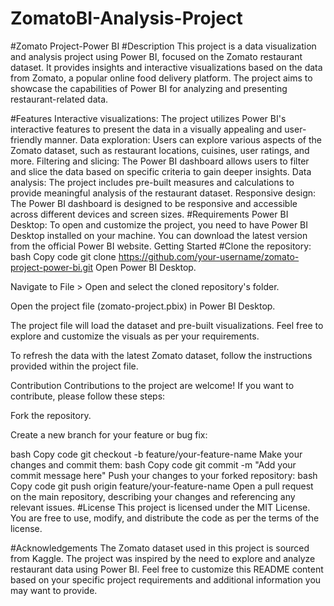 # ZomatoBI-Analysis-Project
#Zomato Project-Power BI
#Description
This project is a data visualization and analysis project using Power BI, focused on the Zomato restaurant dataset. It provides insights and interactive visualizations based on the data from Zomato, a popular online food delivery platform. The project aims to showcase the capabilities of Power BI for analyzing and presenting restaurant-related data.

#Features
Interactive visualizations: The project utilizes Power BI's interactive features to present the data in a visually appealing and user-friendly manner.
Data exploration: Users can explore various aspects of the Zomato dataset, such as restaurant locations, cuisines, user ratings, and more.
Filtering and slicing: The Power BI dashboard allows users to filter and slice the data based on specific criteria to gain deeper insights.
Data analysis: The project includes pre-built measures and calculations to provide meaningful analysis of the restaurant dataset.
Responsive design: The Power BI dashboard is designed to be responsive and accessible across different devices and screen sizes.
#Requirements
Power BI Desktop: To open and customize the project, you need to have Power BI Desktop installed on your machine. You can download the latest version from the official Power BI website.
Getting Started
#Clone the repository:
bash
Copy code
git clone https://github.com/your-username/zomato-project-power-bi.git
Open Power BI Desktop.

Navigate to File > Open and select the cloned repository's folder.

Open the project file (zomato-project.pbix) in Power BI Desktop.

The project file will load the dataset and pre-built visualizations. Feel free to explore and customize the visuals as per your requirements.

To refresh the data with the latest Zomato dataset, follow the instructions provided within the project file.

Contribution
Contributions to the project are welcome! If you want to contribute, please follow these steps:

Fork the repository.

Create a new branch for your feature or bug fix:

bash
Copy code
git checkout -b feature/your-feature-name
Make your changes and commit them:
bash
Copy code
git commit -m "Add your commit message here"
Push your changes to your forked repository:
bash
Copy code
git push origin feature/your-feature-name
Open a pull request on the main repository, describing your changes and referencing any relevant issues.
#License
This project is licensed under the MIT License. You are free to use, modify, and distribute the code as per the terms of the license.

#Acknowledgements
The Zomato dataset used in this project is sourced from Kaggle.
The project was inspired by the need to explore and analyze restaurant data using Power BI.
Feel free to customize this README content based on your specific project requirements and additional information you may want to provide.
